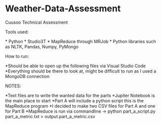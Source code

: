 # Weather-Data-Assessment
Cuusoo Technical Assessment

<p> Tools used: </p>
* Python
* Studio3T
* MapReduce through MRJob
* Python libraries such as NLTK, Pandas, Numpy, PyMongo

<p> How to run: </p>
*Should be able to open up the following files via Visual Studio Code 
*Everything should be there to look at, might be difficult to run as I used a MongoDB connection


<p> NOTES: </p>
*Text files are to write the wanted data for the parts
*Jupiter Notebook is the main place to start
*Part A will include a python script this is the MapReduce program
*I decided to make two CSV files for Part A and one for Part B
*MapReduce is run via commandline -> python part_a_script.py part_a_metric.txt > output.part_a_metric.csv
